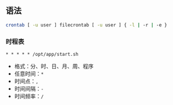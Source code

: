## 语法

```sh
crontab [ -u user ] filecrontab [ -u user ] { -l | -r | -e }
```

### 时程表

```
* * * * * /opt/app/start.sh
```

- 格式：分、时、日、月、周、程序
- 任意时间：`*`
- 时间点：`,`
- 时间间隔：`-`
- 时间频率：`/`

